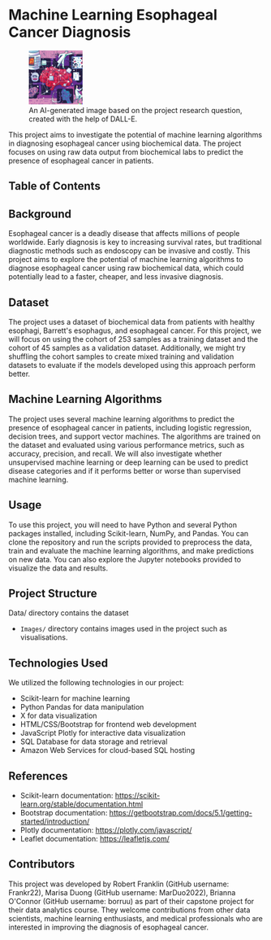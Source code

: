 # Machine Learning Esophageal Cancer Diagnosis

<figure>
  <img src="Images/ai-generated-image-dalle.png" alt="DALL-E AI image" width="25%">
  <figcaption>An AI-generated image based on the project research question, created with the help of DALL-E.</figcaption>
</figure>


This project aims to investigate the potential of machine learning algorithms in diagnosing esophageal cancer using biochemical data. The project focuses on using raw data output from biochemical labs to predict the presence of esophageal cancer in patients.

## Table of Contents

## Background
Esophageal cancer is a deadly disease that affects millions of people worldwide. Early diagnosis is key to increasing survival rates, but traditional diagnostic methods such as endoscopy can be invasive and costly. This project aims to explore the potential of machine learning algorithms to diagnose esophageal cancer using raw biochemical data, which could potentially lead to a faster, cheaper, and less invasive diagnosis.

## Dataset
The project uses a dataset of biochemical data from patients with healthy esophagi, Barrett's esophagus, and esophageal cancer. For this project, we will focus on using the cohort of 253 samples as a training dataset and the cohort of 45 samples as a validation dataset. Additionally, we might try shuffling the cohort samples to create mixed training and validation datasets to evaluate if the models developed using this approach perform better.

## Machine Learning Algorithms
The project uses several machine learning algorithms to predict the presence of esophageal cancer in patients, including logistic regression, decision trees, and support vector machines. The algorithms are trained on the dataset and evaluated using various performance metrics, such as accuracy, precision, and recall. We will also investigate whether unsupervised machine learning or deep learning can be used to predict disease categories and if it performs better or worse than supervised machine learning.

## Usage
To use this project, you will need to have Python and several Python packages installed, including Scikit-learn, NumPy, and Pandas. You can clone the repository and run the scripts provided to preprocess the data, train and evaluate the machine learning algorithms, and make predictions on new data. You can also explore the Jupyter notebooks provided to visualize the data and results.

## Project Structure
Data/ directory contains the dataset
- `Images/` directory contains images used in the project such as visualisations.

## Technologies Used
We utilized the following technologies in our project:

- Scikit-learn for machine learning
- Python Pandas for data manipulation
- X for data visualization
- HTML/CSS/Bootstrap for frontend web development
- JavaScript Plotly for interactive data visualization
- SQL Database for data storage and retrieval
- Amazon Web Services for cloud-based SQL hosting

## References
- Scikit-learn documentation: https://scikit-learn.org/stable/documentation.html
- Bootstrap documentation: https://getbootstrap.com/docs/5.1/getting-started/introduction/
- Plotly documentation: https://plotly.com/javascript/
- Leaflet documentation: https://leafletjs.com/

## Contributors
This project was developed by Robert Franklin (GitHub username: Frankr22), Marisa Duong (GitHub username: MarDuo2022), Brianna O'Connor (GitHub username: borruu) as part of their capstone project for their data analytics course. They welcome contributions from other data scientists, machine learning enthusiasts, and medical professionals who are interested in improving the diagnosis of esophageal cancer.
